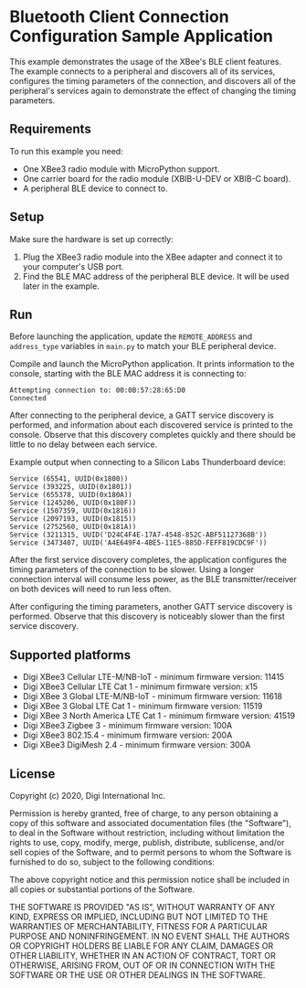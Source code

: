 Bluetooth Client Connection Configuration Sample Application
============================================================

This example demonstrates the usage of the XBee's BLE client features.
The example connects to a peripheral and discovers all of its services,
configures the timing parameters of the connection, and discovers
all of the peripheral's services again to demonstrate the effect of
changing the timing parameters.

Requirements
------------

To run this example you need:

* One XBee3 radio module with MicroPython support.
* One carrier board for the radio module (XBIB-U-DEV or XBIB-C board).
* A peripheral BLE device to connect to.

Setup
-----

Make sure the hardware is set up correctly:

1. Plug the XBee3 radio module into the XBee adapter and connect it to your
   computer's USB port.
2. Find the BLE MAC address of the peripheral BLE device. It will be used
   later in the example.

Run
---

Before launching the application, update the `REMOTE_ADDRESS` and `address_type`
variables in `main.py` to match your BLE peripheral device.

Compile and launch the MicroPython application. It prints information to the
console, starting with the BLE MAC address it is connecting to:

    Attempting connection to: 00:0B:57:28:65:D0
    Connected

After connecting to the peripheral device, a GATT service discovery is
performed, and information about each discovered service is printed to the
console. Observe that this discovery completes quickly and there should be
little to no delay between each service.

Example output when connecting to a Silicon Labs Thunderboard device:

    Service (65541, UUID(0x1800))
    Service (393225, UUID(0x1801))
    Service (655378, UUID(0x180A))
    Service (1245206, UUID(0x180F))
    Service (1507359, UUID(0x1816))
    Service (2097193, UUID(0x1815))
    Service (2752560, UUID(0x181A))
    Service (3211315, UUID('D24C4F4E-17A7-4548-852C-ABF51127368B'))
    Service (3473407, UUID('A4E649F4-4BE5-11E5-885D-FEFF819CDC9F'))

After the first service discovery completes, the application configures the
timing parameters of the connection to be slower. Using a longer connection
interval will consume less power, as the BLE transmitter/receiver on both
devices will need to run less often.

After configuring the timing parameters, another GATT service discovery is
performed. Observe that this discovery is noticeably slower than the first
service discovery.

Supported platforms
-------------------

* Digi XBee3 Cellular LTE-M/NB-IoT - minimum firmware version: 11415
* Digi XBee3 Cellular LTE Cat 1 - minimum firmware version: x15
* Digi XBee 3 Global LTE-M/NB-IoT - minimum firmware version: 11618
* Digi XBee 3 Global LTE Cat 1 - minimum firmware version: 11519
* Digi XBee 3 North America LTE Cat 1 - minimum firmware version: 41519
* Digi XBee3 Zigbee 3 - minimum firmware version: 100A
* Digi XBee3 802.15.4 - minimum firmware version: 200A
* Digi XBee3 DigiMesh 2.4 - minimum firmware version: 300A

License
-------

Copyright (c) 2020, Digi International Inc.

Permission is hereby granted, free of charge, to any person obtaining a copy
of this software and associated documentation files (the "Software"), to deal
in the Software without restriction, including without limitation the rights
to use, copy, modify, merge, publish, distribute, sublicense, and/or sell
copies of the Software, and to permit persons to whom the Software is
furnished to do so, subject to the following conditions:

The above copyright notice and this permission notice shall be included in all
copies or substantial portions of the Software.

THE SOFTWARE IS PROVIDED "AS IS", WITHOUT WARRANTY OF ANY KIND, EXPRESS OR
IMPLIED, INCLUDING BUT NOT LIMITED TO THE WARRANTIES OF MERCHANTABILITY,
FITNESS FOR A PARTICULAR PURPOSE AND NONINFRINGEMENT. IN NO EVENT SHALL THE
AUTHORS OR COPYRIGHT HOLDERS BE LIABLE FOR ANY CLAIM, DAMAGES OR OTHER
LIABILITY, WHETHER IN AN ACTION OF CONTRACT, TORT OR OTHERWISE, ARISING FROM,
OUT OF OR IN CONNECTION WITH THE SOFTWARE OR THE USE OR OTHER DEALINGS IN THE
SOFTWARE.
